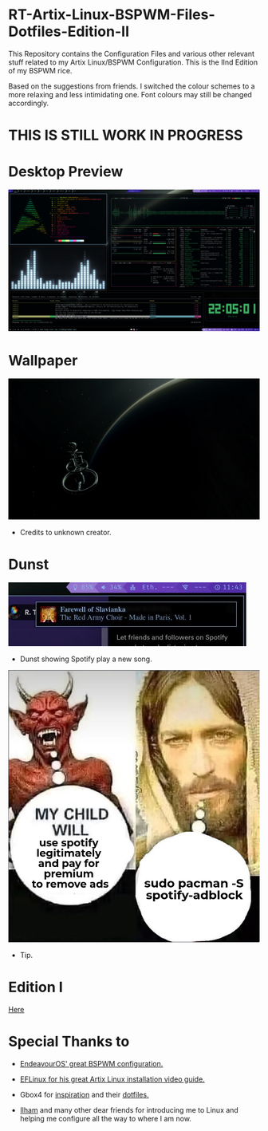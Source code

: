 # RT-Artix-Linux-BSPWM-Files-Dotfiles-Edition-II

This Repository contains the Configuration Files and various other relevant stuff related to my Artix Linux/BSPWM Configuration. This is the IInd Edition of my BSPWM rice.

Based on the suggestions from friends. I switched the colour schemes to a more relaxing and less intimidating one. Font colours may still be changed accordingly.

# THIS IS STILL WORK IN PROGRESS

# Desktop Preview
![RT-Artix-Linux-BSPWM-Files-Dotfiles-Edition-II](https://raw.githubusercontent.com/Red1922/RT-Artix-Linux-BSPWM-Files-Dotfiles-Edition-II/main/Media/Desktop/PreviewVer8.png)

# Wallpaper

![RT-Artix-Linux-BSPWM-Files-Dotfiles-Edition-II](https://raw.githubusercontent.com/Red1922/RT-Artix-Linux-BSPWM-Files-Dotfiles-Edition-II/main/Media/Wallpapers/Elite-Dangerous-Wall.jpg)

- Credits to unknown creator.

# Dunst

![RT-Artix-Linux-BSPWM-Files-Dotfiles-Edition-II](https://raw.githubusercontent.com/Red1922/RT-Artix-Linux-BSPWM-Files-Dotfiles-Edition-II/main/Media/Dunst-Preview/DunstPreviewVer2.jpg)

- Dunst showing Spotify play a new song.

![RT-Artix-Linux-BSPWM-Files-Dotfiles-Edition-II](https://raw.githubusercontent.com/Red1922/RT-Artix-Linux-BSPWM-Files-Dotfiles-Edition-II/main/Media/Memes/spotify-meme.png)

- Tip.

# Edition I

[Here](https://github.com/Red1922/RT-artix-bspwm-all-config-files)

# Special Thanks to

- [EndeavourOS' great BSPWM configuration.](https://github.com/EndeavourOS-Community-Editions/bspwm/)

- [EFLinux for his great Artix Linux installation video guide.](https://www.youtube.com/watch?v=mIpZA6z-Ctk)

- Gbox4 for [inspiration](https://www.reddit.com/r/unixporn/comments/souv1t/bspwm_i_was_told_you_guys_would_like_my_startup/) and their [dotfiles.](https://github.com/Gbox4/dotfiles/tree/ea4f0c2700ba36bf42aa0163b7333aa7d3e594e7)

- [Ilham](https://github.com/ilhamisbored/bspwm-dotfiles) and many other dear friends for introducing me to Linux and helping me configure all the way to where I am now.
